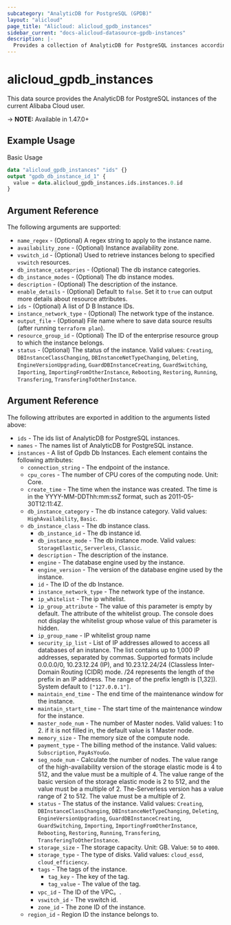 ```yaml
---
subcategory: "AnalyticDB for PostgreSQL (GPDB)"
layout: "alicloud"
page_title: "Alicloud: alicloud_gpdb_instances"
sidebar_current: "docs-alicloud-datasource-gpdb-instances"
description: |-
  Provides a collection of AnalyticDB for PostgreSQL instances according to the specified filters.
---
```


# alicloud\_gpdb\_instances

This data source provides the AnalyticDB for PostgreSQL instances of the current Alibaba Cloud user.

-> **NOTE:**  Available in 1.47.0+

## Example Usage

Basic Usage

```terraform
data "alicloud_gpdb_instances" "ids" {}
output "gpdb_db_instance_id_1" {
  value = data.alicloud_gpdb_instances.ids.instances.0.id
}

```

## Argument Reference

The following arguments are supported:

* `name_regex` - (Optional) A regex string to apply to the instance name.
* `availability_zone` - (Optional) Instance availability zone.
* `vswitch_id` - (Optional) Used to retrieve instances belong to specified `vswitch` resources.
* `db_instance_categories` - (Optional) The db instance categories.
* `db_instance_modes` - (Optional) The db instance modes.
* `description` - (Optional) The description of the instance.
* `enable_details` - (Optional) Default to `false`. Set it to `true` can output more details about resource attributes.
* `ids` - (Optional)  A list of D B Instance IDs.
* `instance_network_type` - (Optional) The network type of the instance.
* `output_file` - (Optional) File name where to save data source results (after running `terraform plan`).
* `resource_group_id` - (Optional) The ID of the enterprise resource group to which the instance belongs.
* `status` - (Optional) The status of the instance. Valid values: `Creating`, `DBInstanceClassChanging`, `DBInstanceNetTypeChanging`, `Deleting`, `EngineVersionUpgrading`, `GuardDBInstanceCreating`, `GuardSwitching`, `Importing`, `ImportingFromOtherInstance`, `Rebooting`, `Restoring`, `Running`, `Transfering`, `TransferingToOtherInstance`.

## Argument Reference

The following attributes are exported in addition to the arguments listed above:

* `ids` - The ids list of AnalyticDB for PostgreSQL instances.
* `names` - The names list of AnalyticDB for PostgreSQL instance.
* `instances` - A list of Gpdb Db Instances. Each element contains the following attributes:
	* `connection_string` - The endpoint of the instance.
	* `cpu_cores` - The number of CPU cores of the computing node. Unit: Core.
	* `create_time` - The time when the instance was created. The time is in the YYYY-MM-DDThh:mm:ssZ format, such as 2011-05-30T12:11:4Z.
  * `db_instance_category` - The db instance category. Valid values: `HighAvailability`, `Basic`.
  * `db_instance_class` - The db instance class.
	* `db_instance_id` - The db instance id.
	* `db_instance_mode` - The db instance mode. Valid values: `StorageElastic`, `Serverless`, `Classic`.
	* `description` - The description of the instance.
	* `engine` - The database engine used by the instance.
	* `engine_version` - The version of the database engine used by the instance.
	* `id` - The ID of the db Instance.
	* `instance_network_type` - The network type of the instance.
	* `ip_whitelist` - The ip whitelist.
    * `ip_group_attribute` - The value of this parameter is empty by default. The attribute of the whitelist group. The console does not display the whitelist group whose value of this parameter is hidden.
    * `ip_group_name` - IP whitelist group name
    * `security_ip_list` - List of IP addresses allowed to access all databases of an instance. The list contains up to 1,000 IP addresses, separated by commas. Supported formats include 0.0.0.0/0, 10.23.12.24 (IP), and 10.23.12.24/24 (Classless Inter-Domain Routing (CIDR) mode. /24 represents the length of the prefix in an IP address. The range of the prefix length is [1,32]). System default to `["127.0.0.1"]`.
	* `maintain_end_time` - The end time of the maintenance window for the instance.
	* `maintain_start_time` - The start time of the maintenance window for the instance.
	* `master_node_num` - The number of Master nodes. Valid values: 1 to 2. if it is not filled in, the default value is 1 Master node.
	* `memory_size` - The memory size of the compute node.
	* `payment_type` - The billing method of the instance. Valid values: `Subscription`, `PayAsYouGo`.
	* `seg_node_num` - Calculate the number of nodes. The value range of the high-availability version of the storage elastic mode is 4 to 512, and the value must be a multiple of 4. The value range of the basic version of the storage elastic mode is 2 to 512, and the value must be a multiple of 2. The-Serverless version has a value range of 2 to 512. The value must be a multiple of 2.
	* `status` - The status of the instance. Valid values: `Creating`, `DBInstanceClassChanging`, `DBInstanceNetTypeChanging`, `Deleting`, `EngineVersionUpgrading`, `GuardDBInstanceCreating`, `GuardSwitching`, `Importing`, `ImportingFromOtherInstance`, `Rebooting`, `Restoring`, `Running`, `Transfering`, `TransferingToOtherInstance`.
	* `storage_size` - The storage capacity. Unit: GB. Value: `50` to `4000`.
	* `storage_type` - The type of disks. Valid values: `cloud_essd`, `cloud_efficiency`.
	* `tags` - The tags of the instance.
		* `tag_key` - The key of the tag.
		* `tag_value` - The value of the tag.
	* `vpc_id` - The ID of the VPC。.
	* `vswitch_id` - The vswitch id.
	* `zone_id` - The zone ID of the instance.
  * `region_id` - Region ID the instance belongs to.

